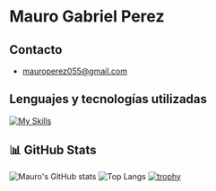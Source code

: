 <!-- <picture>
 <source media="(prefers-color-scheme: dark)" srcset="YOUR-DARKMODE-IMAG">
 <source media="(prefers-color-scheme: light)" srcset="YOUR-LIGHTMODE-IMAGE">
 <img alt="Imagen de perfil de github" src="YOUR-DEFAULT-IMAGE">
</picture> -->

# Mauro Gabriel Perez

## Contacto
- mauroperez055@gmail.com

## Lenguajes y tecnologías utilizadas
[![My Skills](https://skillicons.dev/icons?i=autocad,c,git,github,java,html,css,js,mongodb,mysql,nodejs,npm,php,vscode,idea)](https://skillicons.dev)


## 📊 GitHub Stats

![Mauro's GitHub stats](https://github-readme-stats.vercel.app/api?username=mauroperez055&show_icons=true&theme=github_dark_dimmed)
![Top Langs](https://github-readme-stats.vercel.app/api/top-langs/?username=mauroperez055&layout=compact&theme=github_dark_dimmed)
[![trophy](https://github-profile-trophy.vercel.app/?username=mauroperez055&theme=discord&no-frame=true)](https://github.com/ryo-ma/github-profile-trophy)
